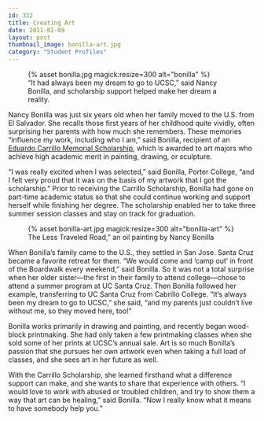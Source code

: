 ```yaml
---
id: 322
title: Creating Art
date: 2011-02-09
layout: post
thumbnail_image: bonilla-art.jpg
category: "Student Profiles"
---
```

<figure class="inline-image right">
{% asset bonilla.jpg magick:resize=300 alt="bonilla" %}<figcaption>“It had always been my dream to go to UCSC,” said Nancy Bonilla, and scholarship support helped make her dream a reality.</figcaption></figure>

Nancy Bonilla was just six years old when her family moved to the U.S. from El Salvador. She recalls those first years of her childhood quite vividly, often surprising her parents with how much she remembers. These memories “influence my work, including who I am,” said Bonilla, recipient of an [Eduardo Carrillo Memorial Scholarship](https://giving.ucsc.edu/profiles/donors/carrillo.html), which is awarded to art majors who achieve high academic merit in painting, drawing, or sculpture.

“I was really excited when I was selected,” said Bonilla, Porter College, “and I felt very proud that it was on the basis of my artwork that I got the scholarship.” Prior to receiving the Carrillo Scholarship, Bonilla had gone on part-time academic status so that she could continue working and support herself while finishing her degree. The scholarship enabled her to take three summer session classes and stay on track for graduation.

<figure class="inline-image full">
{% asset bonilla-art.jpg magick:resize=300 alt="bonilla-art" %}<figcaption>The Less Traveled Road,&#8221; an oil painting by Nancy Bonilla</figcaption></figure>

When Bonilla’s family came to the U.S., they settled in San Jose. Santa Cruz became a favorite retreat for them. “We would come and ‘camp out’ in front of the Boardwalk every weekend,” said Bonilla. So it was not a total surprise when her older sister—the first in their family to attend college—chose to attend a summer program at UC Santa Cruz. Then Bonilla followed her example, transferring to UC Santa Cruz from Cabrillo College. “It’s always been my dream to go to UCSC,” she said, “and my parents just couldn’t live without me, so they moved here, too!”

Bonilla works primarily in drawing and painting, and recently began wood-block printmaking. She had only taken a few printmaking classes when she sold some of her prints at UCSC’s annual sale. Art is so much Bonilla’s passion that she pursues her own artwork even when taking a full load of classes, and she sees art in her future as well.

With the Carrillo Scholarship, she learned firsthand what a difference support can make, and she wants to share that experience with others. “I would love to work with abused or troubled children, and try to show them a way that art can be healing,” said Bonilla. “Now I really know what it means to have somebody help you.”
